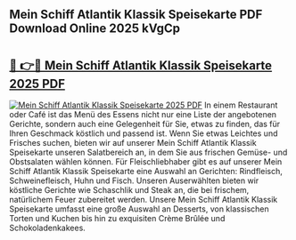 ## Mein Schiff Atlantik Klassik Speisekarte PDF Download Online 2025 kVgCp

# <h2><a href="http://gc7zp6w.nevu.top/?p=Mein+Schiff+Atlantik+Klassik+Speisekarte">🔗 👉🔴 Mein Schiff Atlantik Klassik Speisekarte 2025 PDF</a></h2>

[![Mein Schiff Atlantik Klassik Speisekarte 2025 PDF](https://i.imgur.com/dBaPXMq.png)](http://gc7zp6w.nevu.top/?p=Mein+Schiff+Atlantik+Klassik+Speisekarte)
In einem Restaurant oder Café ist das Menü des Essens nicht nur eine Liste der angebotenen Gerichte, sondern auch eine Gelegenheit für Sie, etwas zu finden, das für Ihren Geschmack köstlich und passend ist. Wenn Sie etwas Leichtes und Frisches suchen, bieten wir auf unserer Mein Schiff Atlantik Klassik Speisekarte unseren Salatbereich an, in dem Sie aus frischen Gemüse- und Obstsalaten wählen können. Für Fleischliebhaber gibt es auf unserer Mein Schiff Atlantik Klassik Speisekarte eine Auswahl an Gerichten: Rindfleisch, Schweinefleisch, Huhn und Fisch. Unseren Auserwählten bieten wir köstliche Gerichte wie Schaschlik und Steak an, die bei frischem, natürlichem Feuer zubereitet werden. Unsere Mein Schiff Atlantik Klassik Speisekarte umfasst eine große Auswahl an Desserts, von klassischen Torten und Kuchen bis hin zu exquisiten Crème Brûlée und Schokoladenkakees.
